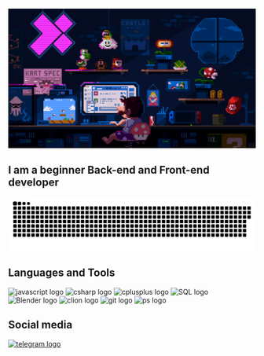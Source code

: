 ![Header](https://github.com/Onerload/Onerload/blob/main/assets/gif%20programing.gif)
## I am a beginner Back-end and Front-end developer 

![Header](https://github.com/Onerload/Onerload/blob/main/assets/github-snake.svg)

## Languages and Tools
<div align="left">
  <img src="https://cdn.jsdelivr.net/gh/devicons/devicon/icons/javascript/javascript-original.svg" height="40" alt="javascript logo"  />
  <img src="https://cdn.jsdelivr.net/gh/devicons/devicon@latest/icons/csharp/csharp-original.svg" height="40" alt="csharp logo"  
  />
  <img src="https://cdn.jsdelivr.net/gh/devicons/devicon@latest/icons/cplusplus/cplusplus-original.svg" height="40" alt="cplusplus logo"  
  />
  <img src="https://cdn.jsdelivr.net/gh/devicons/devicon@latest/icons/azuresqldatabase/azuresqldatabase-original.svg" height="40" alt="SQL logo"  
  />
  <img src="https://cdn.jsdelivr.net/gh/devicons/devicon@latest/icons/blender/blender-original-wordmark.svg" height="40" alt="Blender logo"  
  />
  <img src="https://cdn.jsdelivr.net/gh/devicons/devicon@latest/icons/clion/clion-original.svg" height="40" alt="clion logo"  
  />
  <img src="https://cdn.jsdelivr.net/gh/devicons/devicon@latest/icons/git/git-original-wordmark.svg" height="40" alt="git logo"  
  />
  <img src="https://cdn.jsdelivr.net/gh/devicons/devicon@latest/icons/photoshop/photoshop-original.svg" height="40" alt="ps logo"  
  />
</div>

## Social media
<div id="badges" target="_blank">
<a href="https://t.me/IamOverlord228">
  <img src="https://cdn-icons-png.flaticon.com/128/3670/3670306.png" height="40" alt="telegram logo"  
  />